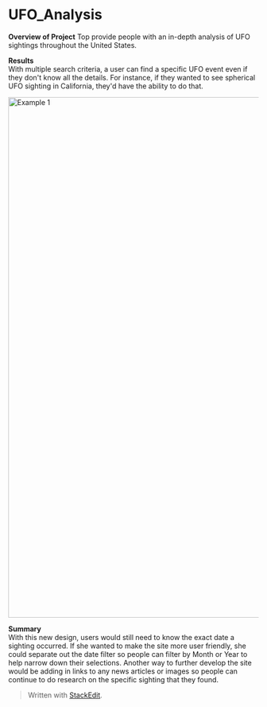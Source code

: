 # UFO_Analysis

 **Overview of Project** 
Top provide people with an in-depth analysis of UFO sightings throughout the United States.

**Results**  
With multiple search criteria, a user can find a specific UFO event even if they don't know all the details. For instance, if they wanted to see spherical UFO sighting in  California, they'd have the ability to do that. 

<img width="1046" alt="Example 1" src="https://user-images.githubusercontent.com/89493488/152697836-cfc3534d-b00e-4ada-9c77-7a24858bef80.png">

**Summary**  
With this new design, users would still need to know the exact date a sighting occurred. If she wanted to make the site more user friendly, she could separate out the date filter so people can filter by Month or Year to help narrow down their selections. Another way to further develop the site would be adding in links to any news articles or images so people can continue to do research on the specific sighting that they found.

> Written with [StackEdit](https://stackedit.io/).

